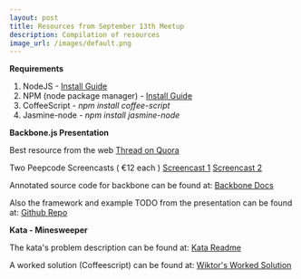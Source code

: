 ```yaml
---
layout: post
title: Resources from September 13th Meetup
description: Compilation of resources
image_url: /images/default.png
---
```

**Requirements**

1. NodeJS - [Install Guide](https://github.com/joyent/node/wiki/Installation)
2. NPM (node package manager) - [Install Guide](http://npmjs.org/)
3. CoffeeScript - *npm install coffee-script*
4. Jasmine-node - *npm install jasmine-node*

**Backbone.js Presentation**

Best resource from the web
[ Thread on Quora ](http://www.quora.com/What-are-some-good-resources-for-Backbone-js) 

Two Peepcode Screencasts ( €12 each )
[Screencast 1](http://peepcode.com/products/backbone-js) 
[Screencast 2](http://peepcode.com/products/backbone-ii) 

Annotated source code for backbone can be found at:
[Backbone Docs](http://documentcloud.github.com/backbone/docs/backbone.html)

Also the framework and example TODO from the presentation can be found at:
[Github Repo](https://github.com/dtuite/backbone-todo)

**Kata - Minesweeper**

The kata's problem description can be found at:
[Kata Readme](https://github.com/12meses12katas/Agosto-Minesweeper)

A worked solution (Coffeescript) can be found at:
[Wiktor's Worked Solution](https://github.com/wiktorschmidt/Agosto-Minesweeper/blob/master/wiktorschmidt/minesweeper_spec.coffee)




